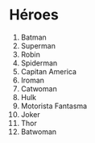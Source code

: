 # Héroes

1. Batman
2. Superman
3. Robin
4. Spiderman
5. Capitan America
6. Iroman
7. Catwoman
8. Hulk
9. Motorista Fantasma
10. Joker
11. Thor
12. Batwoman



